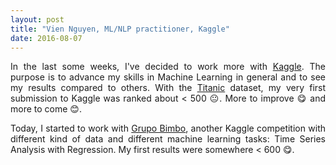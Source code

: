 ```yaml
---
layout: post
title: "Vien Nguyen, ML/NLP practitioner, Kaggle"
date: 2016-08-07
---
```


<p align = "justify">
In the last some weeks, I've decided to work more with <a href="https://www.kaggle.com">Kaggle</a>. The purpose is to advance my skills in Machine Learning in general and to see my results compared to others. With the <a href="https://www.kaggle.com/c/titanic">Titanic</a> dataset, my very first submission to Kaggle was ranked about &lt; 500 &#128528;. More to improve &#128523; and more to come &#128522;.
</p>

<p align = "justify">
Today, I started to work with <a href="https://www.kaggle.com/c/grupo-bimbo-inventory-demand">Grupo Bimbo</a>, another Kaggle competition with different kind of data and different machine learning tasks: Time Series Analysis with Regression. My first results were somewhere  &lt; 600 &#128523;.
</p>

<div>
<script>
  (function(i,s,o,g,r,a,m){i['GoogleAnalyticsObject']=r;i[r]=i[r]||function(){
  (i[r].q=i[r].q||[]).push(arguments)},i[r].l=1*new Date();a=s.createElement(o),
  m=s.getElementsByTagName(o)[0];a.async=1;a.src=g;m.parentNode.insertBefore(a,m)
  })(window,document,'script','https://www.google-analytics.com/analytics.js','ga');

  ga('create', 'UA-77434616-1', 'auto');
  ga('send', 'pageview');

</script>
</div>